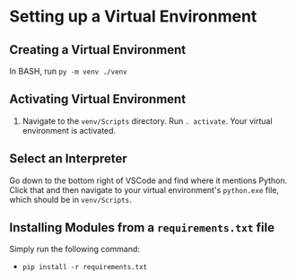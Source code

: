 # Setting up a Virtual Environment

## Creating a Virtual Environment

In BASH, run `py -m venv ./venv`

## Activating Virtual Environment

1. Navigate to the `venv/Scripts` directory. Run `. activate`. Your virtual environment is activated.

## Select an Interpreter

Go down to the bottom right of VSCode and find where it mentions Python. Click that and then navigate to your virtual environment's `python.exe` file, which should be in `venv/Scripts`.

## Installing Modules from a `requirements.txt` file
Simply run the following command:
- `pip install -r requirements.txt`